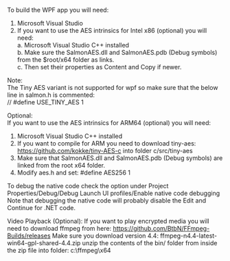 To build the WPF app you will need:  
1. Microsoft Visual Studio  
2. If you want to use the AES intrinsics for Intel x86 (optional) you will need:  
	a. Microsoft Visual Studio C++ installed  
	b. Make sure the SalmonAES.dll and SalmonAES.pdb (Debug symbols) from the $root/x64 folder as links.  
	c. Then set their properties as Content and Copy if newer.  
  
Note:  
The Tiny AES variant is not supported for wpf so make sure that the below line in salmon.h is commented:  
// #define USE_TINY_AES 1  
  
Optional:  
If you want to use the AES intrinsics for ARM64 (optional) you will need:  
1. Microsoft Visual Studio C++ installed  
2. If you want to compile for ARM you need to download tiny-aes: https://github.com/kokke/tiny-AES-c into folder c/src/tiny-aes  
3. Make sure that SalmonAES.dll and SalmonAES.pdb (Debug symbols) are linked from the root x64 folder.  
4. Modify aes.h and set: #define AES256 1  

To debug the native code check the option under Project Properties/Debug/Debug Launch UI profiles/Enable native code debugging
Note that debugging the native code will probably disable the Edit and Continue for .NET code.

Video Playback (Optional):
If you want to play encrypted media you will need to download ffmpeg from here:
https://github.com/BtbN/FFmpeg-Builds/releases
Make sure you download version 4.4: ffmpeg-n4.4-latest-win64-gpl-shared-4.4.zip
unzip the contents of the bin/ folder from inside the zip file into folder: c:\ffmpeg\x64